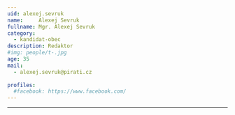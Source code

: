 ```yaml
---
uid: alexej.sevruk
name:     Alexej Sevruk
fullname: Mgr. Alexej Sevruk
category:
  - kandidat-obec
description: Redaktor 
#img: people/t-.jpg
age: 35
mail:
  - alexej.sevruk@pirati.cz
 
profiles:
  #facebook: https://www.facebook.com/
---
```


---